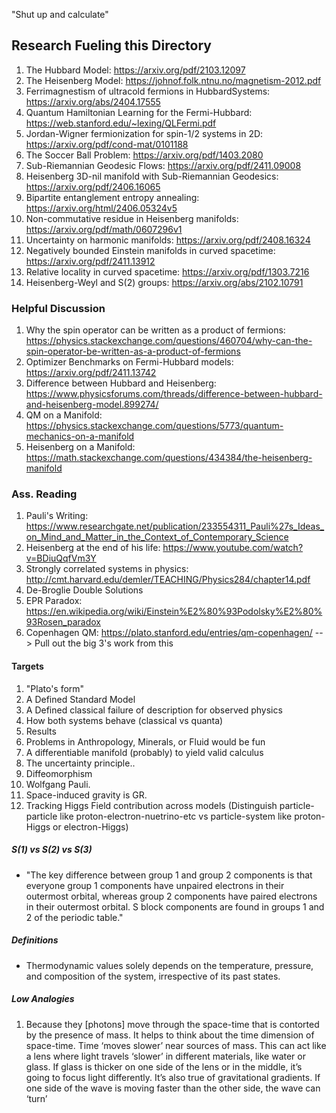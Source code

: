 "Shut up and calculate"

## Research Fueling this Directory
1. The Hubbard Model: https://arxiv.org/pdf/2103.12097
2. The Heisenberg Model: https://johnof.folk.ntnu.no/magnetism-2012.pdf
2. Ferrimagnestism of ultracold fermions in HubbardSystems: https://arxiv.org/abs/2404.17555
3. Quantum Hamiltonian Learning for the Fermi-Hubbard: https://web.stanford.edu/~lexing/QLFermi.pdf
4. Jordan-Wigner fermionization for spin-1/2 systems in 2D: https://arxiv.org/pdf/cond-mat/0101188
5. The Soccer Ball Problem: https://arxiv.org/pdf/1403.2080
6. Sub-Riemannian Geodesic Flows: https://arxiv.org/pdf/2411.09008
7. Heisenberg 3D-nil manifold with Sub-Riemannian Geodesics: https://arxiv.org/pdf/2406.16065
8. Bipartite entanglement entropy annealing: https://arxiv.org/html/2406.05324v5
9. Non-commutative residue in Heisenberg manifolds: https://arxiv.org/pdf/math/0607296v1
10. Uncertainty on harmonic manifolds: https://arxiv.org/pdf/2408.16324
11. Negatively bounded Einstein manifolds in curved spacetime: https://arxiv.org/pdf/2411.13912
12. Relative locality in curved spacetime: https://arxiv.org/pdf/1303.7216
13. Heisenberg-Weyl and S(2) groups: https://arxiv.org/abs/2102.10791



### Helpful Discussion
1. Why the spin operator can be written as a product of fermions: https://physics.stackexchange.com/questions/460704/why-can-the-spin-operator-be-written-as-a-product-of-fermions
2. Optimizer Benchmarks on Fermi-Hubbard models: https://arxiv.org/pdf/2411.13742
3. Difference between Hubbard and Heisenberg: https://www.physicsforums.com/threads/difference-between-hubbard-and-heisenberg-model.899274/
4. QM on a Manifold: https://physics.stackexchange.com/questions/5773/quantum-mechanics-on-a-manifold
5. Heisenberg on a Manifold: https://math.stackexchange.com/questions/434384/the-heisenberg-manifold





### Ass. Reading
1. Pauli's Writing: https://www.researchgate.net/publication/233554311_Pauli%27s_Ideas_on_Mind_and_Matter_in_the_Context_of_Contemporary_Science
2. Heisenberg at the end of his life: https://www.youtube.com/watch?v=BDiuQqfVm3Y
3. Strongly correlated systems in physics: http://cmt.harvard.edu/demler/TEACHING/Physics284/chapter14.pdf
4. De-Broglie Double Solutions
5. EPR Paradox: https://en.wikipedia.org/wiki/Einstein%E2%80%93Podolsky%E2%80%93Rosen_paradox
6. Copenhagen QM: https://plato.stanford.edu/entries/qm-copenhagen/
 --> Pull out the big 3's work from this



#### Targets
1. "Plato's form"
2. A Defined Standard Model
3. A Defined classical failure of description for observed physics
4. How both systems behave (classical vs quanta)
5. Results
6. Problems in Anthropology, Minerals, or Fluid would be fun
7. A differentiable manifold (probably) to yield valid calculus
8. The uncertainty principle..
9. Diffeomorphism
10. Wolfgang Pauli.
11. Space-induced gravity is GR.
12. Tracking Higgs Field contribution across models (Distinguish particle-particle like proton-electron-nuetrino-etc vs particle-system like proton-Higgs or electron-Higgs)

##### S(1) vs S(2) vs S(3)
* "The key difference between group 1 and group 2 components is that everyone group 1 components have unpaired electrons in their outermost orbital, whereas group 2 components have paired electrons in their outermost orbital. S block components are found in groups 1 and 2 of the periodic table."

##### Definitions
* Thermodynamic values solely depends on the temperature, pressure, and composition of the system, irrespective of its past states.

##### Low Analogies
1.  Because they [photons] move through the space-time that is contorted by the presence of mass. It helps to think about the time dimension of space-time. Time ‘moves slower’ near sources of mass. This can act like a lens where light travels ‘slower’ in different materials, like water or glass. If glass is thicker on one side of the lens or in the middle, it’s going to focus light differently. It’s also true of gravitational gradients. If one side of the wave is moving faster than the other side, the wave can ‘turn’